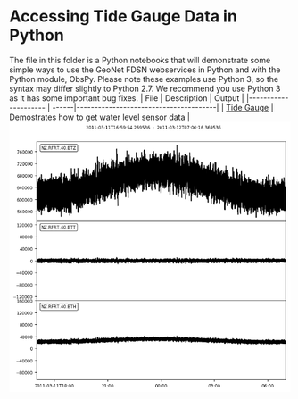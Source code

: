 # Accessing Tide Gauge Data in Python


The file in this folder is a Python notebooks that will demonstrate some simple ways to use the GeoNet FDSN webservices in Python and with the Python module, ObsPy. Please note these examples use Python 3, so the syntax may differ slightly to Python 2.7. We recommend you use Python 3 as it has some important bug fixes.
| File | Description | Output |
|--------------------- | ------|---------------------------------------|
| [Tide Gauge](GeoNet_Tide_Gauge_Data.ipynb) | Demostrates how to get water level sensor data |<img src="tide.png">